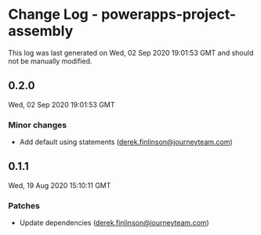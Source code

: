 # Change Log - powerapps-project-assembly

This log was last generated on Wed, 02 Sep 2020 19:01:53 GMT and should not be manually modified.

<!-- Start content -->

## 0.2.0

Wed, 02 Sep 2020 19:01:53 GMT

### Minor changes

- Add default using statements (derek.finlinson@journeyteam.com)

## 0.1.1

Wed, 19 Aug 2020 15:10:11 GMT

### Patches

- Update dependencies (derek.finlinson@journeyteam.com)
